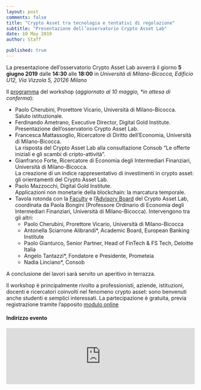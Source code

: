 ```yaml
---
layout: post
comments: false
title: "Crypto Asset tra tecnologia e tentativi di regolazione"
subtitle: "Presentazione dell’osservatorio Crypto Asset Lab"
date: 10 May 2019
author: Staff

published: true
---
```


La presentazione dell’osservatorio Crypto Asset Lab avverrà il giorno
**5 giugno 2019** dalle **14:30** alle **18:00** in
*Università di Milano-Bicocca, Edificio U12, Via Vizzola 5, 20126 Milano*

Il [programma](https://www.google.com/url?q=http://cryptoassetlab.diseade.unimib.it/docs/20190605-presentazione-cal.pdf&sa=D&ust=1557443334984000&usg=AFQjCNEEoz2kJKuOFxYLVQuk1gs6yehYQQ) del workshop
(*aggiornato al 10 maggio, \*in attesa di conferma*):

- Paolo Cherubini, Prorettore Vicario, Università di Milano-Bicocca.  
Saluto istituzionale.
- Ferdinando Ametrano, Executive Director, Digital Gold Institute.  
Presentazione dell’osservatorio Crypto Asset Lab.
- Francesca Mattassoglio, Ricercatore di Diritto dell’Economia, Università di Milano-Bicocca.  
La risposta del Crypto Asset Lab alla consultazione Consob “Le offerte iniziali e gli scambi di cripto-attività”.
- Gianfranco Forte, Ricercatore di Economia degli Intermediari Finanziari, Università di Milano-Bicocca.  
La creazione di un indice rappresentativo di investimenti in crypto asset: gli orientamenti del Crypto Asset Lab.
- Paolo Mazzocchi, Digital Gold Institute.  
Applicazioni non monetarie della blockchain: la marcatura temporale.
- Tavola rotonda con la [Faculty](/faculty/) e l’[Advisory Board](/advisory-board/) del Crypto Asset Lab, coordinata da Paola Bongini (Professore Ordinario di Economia degli Intermediari Finanziari, Università di Milano-Bicocca). Intervengono tra gli altri:
  - Paolo Cherubini, Prorettore Vicario, Università di Milano-Bicocca
  - Antonella Sciarrone Alibrandi*, Academic Board, European Banking Institute
  - Paolo Gianturco, Senior Partner, Head of FinTech & FS Tech, Deloitte Italia
  - Angelo Tantazzi*, Fondatore e Presidente, Prometeia
  - Nadia Linciano*, Consob

A conclusione dei lavori sarà servito un aperitivo in terrazza.

Il workshop è principalmente rivolto a professionisti, aziende, istituzioni, docenti e ricercatori coinvolti nel fenomeno crypto asset: sono benvenuti anche studenti e semplici interessati. La partecipazione è gratuita, previa registrazione tramite l’apposito [modulo online](https://docs.google.com/forms/d/e/1FAIpQLSeI4YDiaNdSCOr2h0QXa9qDUSmmsFqtdgsk6j4_x8FcVgK84Q/viewform)

#### Indirizzo evento

<iframe src="https://www.google.com/maps/embed?pb=!1m18!1m12!1m3!1d2795.724730599951!2d9.210350970159201!3d45.51561964392843!2m3!1f0!2f0!3f0!3m2!1i1024!2i768!4f13.1!3m3!1m2!1s0x4786c7462e865061%3A0x34595440cca7155a!2s11%C2%B0+Piano+Residenza+Universitaria+Bicocca+U12!5e0!3m2!1sen!2sit!4v1557329984145!5m2!1sen!2sit"  width="100%" height="auto" frameborder="0" style="border:0" allowfullscreen></iframe>
